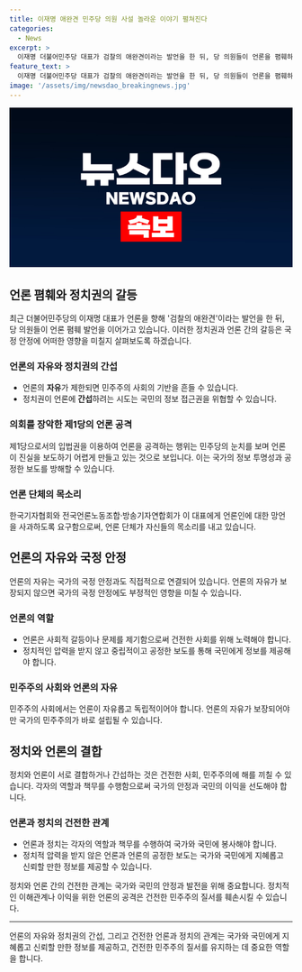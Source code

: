 ```yaml
---
title: 이재명 애완견 민주당 의원 사설 놀라운 이야기 펼쳐진다
categories:
  - News
excerpt: >
  이재명 더불어민주당 대표가 검찰의 애완견이라는 발언을 한 뒤, 당 의원들이 언론을 폄훼하며 논란이 일고 있다. 언론 자유를 억압하려는 시도로 비판을 받았고, 언론단체들은 사과를 요구했다. 이에 대표는 유감을 표시했지만, 의원들의 언론관과 행동은 비판을 받고 있다. 이 대표의 행동은 대표직 유지를 위한 애완견들의 충성 경쟁으로 비춰지고 있다. (150자)
feature_text: >
  이재명 더불어민주당 대표가 검찰의 애완견이라는 발언을 한 뒤, 당 의원들이 언론을 폄훼하며 논란이 일고 있다. 언론 자유를 억압하려는 시도로 비판을 받았고, 언론단체들은 사과를 요구했다. 이에 대표는 유감을 표시했지만, 의원들의 언론관과 행동은 비판을 받고 있다. 이 대표의 행동은 대표직 유지를 위한 애완견들의 충성 경쟁으로 비춰지고 있다. (150자)
image: '/assets/img/newsdao_breakingnews.jpg'
---
```


<p><img src="/assets/img/newsdao_breakingnews.jpg" alt="implanttips 속보" /></p>

<h2 data-ke-size="size26">언론 폄훼와 정치권의 갈등</h2>

<p data-ke-size="size16">최근 더불어민주당의 이재명 대표가 언론을 향해 '검찰의 애완견'이라는 발언을 한 뒤, 당 의원들이 언론 폄훼 발언을 이어가고 있습니다. 이러한 정치권과 언론 간의 갈등은 국정 안정에 어떠한 영향을 미칠지 살펴보도록 하겠습니다.</p>

<h3 data-ke-size="size22">언론의 자유와 정치권의 간섭</h3>

<ul>
  <li>언론의 <b>자유</b>가 제한되면 민주주의 사회의 기반을 흔들 수 있습니다.</li>
  <li>정치권이 언론에 <b>간섭</b>하려는 시도는 국민의 정보 접근권을 위협할 수 있습니다.</li>
</ul>

<h3 data-ke-size="size22">의회를 장악한 제1당의 언론 공격</h3>

<p data-ke-size="size16">제1당으로서의 입법권을 이용하여 언론을 공격하는 행위는 민주당의 눈치를 보며 언론이 진실을 보도하기 어렵게 만들고 있는 것으로 보입니다. 이는 국가의 정보 투명성과 공정한 보도를 방해할 수 있습니다.</p>

<h3 data-ke-size="size22">언론 단체의 목소리</h3>

<p data-ke-size="size16">한국기자협회와 전국언론노동조합·방송기자연합회가 이 대표에게 언론인에 대한 망언을 사과하도록 요구함으로써, 언론 단체가 자신들의 목소리를 내고 있습니다.</p>

<h2 data-ke-size="size26">언론의 자유와 국정 안정</h2>

<p data-ke-size="size16">언론의 자유는 국가의 국정 안정과도 직접적으로 연결되어 있습니다. 언론의 자유가 보장되지 않으면 국가의 국정 안정에도 부정적인 영향을 미칠 수 있습니다.</p>

<h3 data-ke-size="size22">언론의 역할</h3>

<ul>
  <li>언론은 사회적 갈등이나 문제를 제기함으로써 건전한 사회를 위해 노력해야 합니다.</li>
  <li>정치적인 압력을 받지 않고 중립적이고 공정한 보도를 통해 국민에게 정보를 제공해야 합니다.</li>
</ul>

<h3 data-ke-size="size22">민주주의 사회와 언론의 자유</h3>

<p data-ke-size="size16">민주주의 사회에서는 언론이 자유롭고 독립적이어야 합니다. 언론의 자유가 보장되어야만 국가의 민주주의가 바로 설립될 수 있습니다.</p>

<h2 data-ke-size="size26">정치와 언론의 결합</h2>

<p data-ke-size="size16">정치와 언론이 서로 결합하거나 간섭하는 것은 건전한 사회, 민주주의에 해를 끼칠 수 있습니다. 각자의 역할과 책무를 수행함으로써 국가의 안정과 국민의 이익을 선도해야 합니다.</p>

<h3 data-ke-size="size22">언론과 정치의 건전한 관계</h3>

<ul>
  <li>언론과 정치는 각자의 역할과 책무를 수행하여 국가와 국민에 봉사해야 합니다.</li>
  <li>정치적 압력을 받지 않은 언론과 언론의 공정한 보도는 국가와 국민에게 지혜롭고 신뢰할 만한 정보를 제공할 수 있습니다.</li>
</ul>

<p data-ke-size="size16">정치와 언론 간의 건전한 관계는 국가와 국민의 안정과 발전을 위해 중요합니다. 정치적인 이해관계나 이익을 위한 언론의 공격은 건전한 민주주의 질서를 훼손시킬 수 있습니다.</p>

<hr>

<p data-ke-size="size16">언론의 자유와 정치권의 간섭, 그리고 건전한 언론과 정치의 관계는 국가와 국민에게 지혜롭고 신뢰할 만한 정보를 제공하고, 건전한 민주주의 질서를 유지하는 데 중요한 역할을 합니다.</p>

